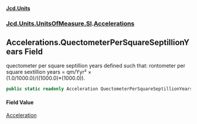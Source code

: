 #### [Jcd.Units](index.md 'index')
### [Jcd.Units.UnitsOfMeasure.SI](Jcd.Units.UnitsOfMeasure.SI.md 'Jcd.Units.UnitsOfMeasure.SI').[Accelerations](Accelerations.md 'Jcd.Units.UnitsOfMeasure.SI.Accelerations')

## Accelerations.QuectometerPerSquareSeptillionYears Field

quectometer per square septillion years defined such that: rontometer per square sextillion years = qm/Yyr² ×  
(1.0/1000.0)/((1000.0)*(1000.0)).

```csharp
public static readonly Acceleration QuectometerPerSquareSeptillionYears;
```

#### Field Value
[Acceleration](Acceleration.md 'Jcd.Units.UnitTypes.Acceleration')